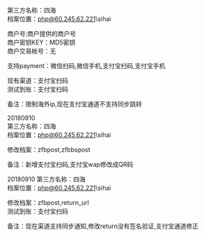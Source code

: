 第三方名称：四海  
档案位置：php@60.245.62.221\sihai  
 
商户号:商户提供的商户号    
商户密钥KEY：MD5密钥  
商户交易帐号：无  
 
支持payment：微信扫码,微信手机,支付宝扫码,支付宝手机  
 
现有渠道：支付宝扫码  
测试到账：支付宝扫码  
 
备注：限制海外ip,现在支付宝通道不支持同步跳转  

20180910  
第三方名称：四海    
档案位置：php@60.245.62.221\sihai 

修改档案：zfbpost,zfbbspost  

备注：新增支付宝扫码,支付宝wap修改成QR码  

20180910
第三方名称：四海    
档案位置：php@60.245.62.221\sihai   

修改档案：zfbpost,return_url   
测试到账：支付宝扫码    

备注：现在渠道支持同步通知,修改return没有签名验证,支付宝通道修正   
